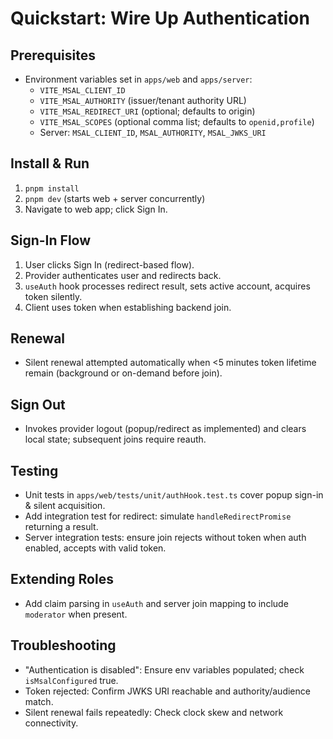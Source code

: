 # Quickstart: Wire Up Authentication

## Prerequisites
- Environment variables set in `apps/web` and `apps/server`:
  - `VITE_MSAL_CLIENT_ID`
  - `VITE_MSAL_AUTHORITY` (issuer/tenant authority URL)
  - `VITE_MSAL_REDIRECT_URI` (optional; defaults to origin)
  - `VITE_MSAL_SCOPES` (optional comma list; defaults to `openid,profile`)
  - Server: `MSAL_CLIENT_ID`, `MSAL_AUTHORITY`, `MSAL_JWKS_URI`

## Install & Run
1. `pnpm install`
2. `pnpm dev` (starts web + server concurrently)
3. Navigate to web app; click Sign In.

## Sign-In Flow
1. User clicks Sign In (redirect-based flow).
2. Provider authenticates user and redirects back.
3. `useAuth` hook processes redirect result, sets active account, acquires token silently.
4. Client uses token when establishing backend join.

## Renewal
- Silent renewal attempted automatically when <5 minutes token lifetime remain (background or on-demand before join).

## Sign Out
- Invokes provider logout (popup/redirect as implemented) and clears local state; subsequent joins require reauth.

## Testing
- Unit tests in `apps/web/tests/unit/authHook.test.ts` cover popup sign-in & silent acquisition.
- Add integration test for redirect: simulate `handleRedirectPromise` returning a result.
- Server integration tests: ensure join rejects without token when auth enabled, accepts with valid token.

## Extending Roles
- Add claim parsing in `useAuth` and server join mapping to include `moderator` when present.

## Troubleshooting
- "Authentication is disabled": Ensure env variables populated; check `isMsalConfigured` true.
- Token rejected: Confirm JWKS URI reachable and authority/audience match.
- Silent renewal fails repeatedly: Check clock skew and network connectivity.

